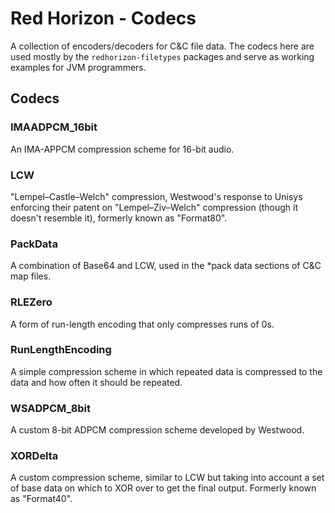 
Red Horizon - Codecs
====================

A collection of encoders/decoders for C&C file data.  The codecs here are used
mostly by the `redhorizon-filetypes` packages and serve as working examples for
JVM programmers.


Codecs
------

### IMAADPCM_16bit

An IMA-APPCM compression scheme for 16-bit audio.

### LCW

"Lempel–Castle–Welch" compression, Westwood's response to Unisys enforcing their
patent on "Lempel–Ziv–Welch" compression (though it doesn't resemble it),
formerly known as "Format80".

### PackData

A combination of Base64 and LCW, used in the \*pack data sections of C&C map
files.

### RLEZero

A form of run-length encoding that only compresses runs of 0s.

### RunLengthEncoding

A simple compression scheme in which repeated data is compressed to the data and
how often it should be repeated.

### WSADPCM_8bit

A custom 8-bit ADPCM compression scheme developed by Westwood.

### XORDelta

A custom compression scheme, similar to LCW but taking into account a set of
base data on which to XOR over to get the final output.  Formerly known as
"Format40".
